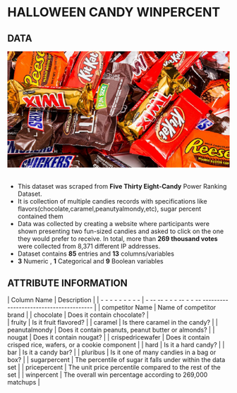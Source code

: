 # HALLOWEEN CANDY WINPERCENT
## DATA
![image1.png](images/halloweencandies.png)<br><br>
- This dataset was scraped from __Five Thirty Eight-Candy__ Power Ranking Dataset.
- It is collection  of multiple candies records with specifications like flavors(chocolate,caramel,peanutyalmondy,etc), sugar percent   contained them
- Data was collected by creating a website where participants were shown presenting two fun-sized candies and asked to click on the one they would prefer to receive. In total, more than __269 thousand votes__ were collected from 8,371 different IP addresses.
- Dataset contains __85__ entries and __13__ columns/variables
- __3__ Numeric , __1__ Categorical and __9__ Boolean variables<br>
## ATTRIBUTE INFORMATION
| Column Name        | Description                                                          |
| - - - - - - - - -  | - -- -- - - - -- - - -- ---------------------------------------      |
| competitor Name    | Name of competitor brand                                             |
| chocolate          | Does it contain chocolate?                                           |                                        
| fruity             | Is it fruit flavored?                                                |
| caramel            | Is there caramel in the candy?                                       |
| peanutalmondy      | Does it contain peanuts, peanut butter or almonds?                   |
| nougat             | Does it contain nougat?                                              |
| crispedricewafer   | Does it contain crisped rice, wafers, or a cookie component          |
| hard               | Is it a hard candy?                                                  |
| bar                | Is it a candy bar?                                                   |
| pluribus           | Is it one of many candies in a bag or box?                           |
| sugarpercent       | The percentile of sugar it falls under within the data set           |
| pricepercent       | The unit price percentile compared to the rest of the set            |
| winpercent         | The overall win percentage according to 269,000 matchups             |
<br>
